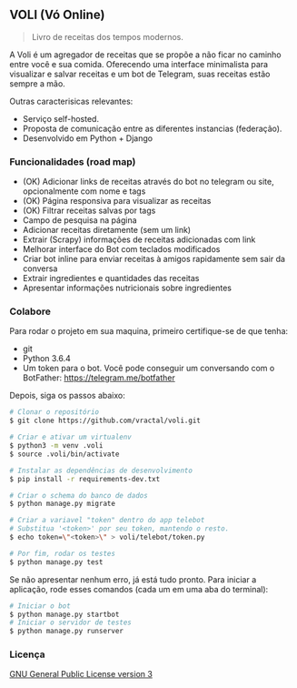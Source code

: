 ## VOLI (Vó Online)

> Livro de receitas dos tempos modernos.

A Voli é um agregador de receitas que se propõe a não ficar no caminho entre você e sua comida. Oferecendo uma interface minimalista para visualizar e salvar receitas e  um bot de Telegram, suas receitas estão sempre a mão.

Outras caracterisicas relevantes:

- Serviço self-hosted.
- Proposta de comunicação entre as diferentes instancias (federação).
- Desenvolvido em Python + Django

### Funcionalidades (road map)

- (OK) Adicionar links de receitas através do bot no telegram ou site, opcionalmente com nome e tags
- (OK) Página responsiva para visualizar as receitas
- (OK) Filtrar receitas salvas por tags
- Campo de pesquisa na página
- Adicionar receitas diretamente (sem um link)
- Extrair (Scrapy) informações de receitas adicionadas com link
- Melhorar interface do Bot com teclados modificados
- Criar bot inline para enviar receitas à amigos rapidamente sem sair da conversa
- Extrair ingredientes e quantidades das receitas
- Apresentar informações nutricionais sobre ingredientes

### Colabore

Para rodar o projeto em sua maquina, primeiro certifique-se de que tenha:

- git
- Python 3.6.4
- Um token para o bot. Você pode conseguir um conversando com o BotFather: https://telegram.me/botfather

Depois, siga os passos abaixo:

```bash
# Clonar o repositório
$ git clone https://github.com/vractal/voli.git

# Criar e ativar um virtualenv
$ python3 -m venv .voli
$ source .voli/bin/activate

# Instalar as dependências de desenvolvimento
$ pip install -r requirements-dev.txt

# Criar o schema do banco de dados
$ python manage.py migrate

# Criar a variavel "token" dentro do app telebot
# Substitua '<token>' por seu token, mantendo o resto.
$ echo token=\"<token>\" > voli/telebot/token.py

# Por fim, rodar os testes
$ python manage.py test
```

Se não apresentar nenhum erro, já está tudo pronto. Para iniciar a aplicação, rode esses comandos (cada um em uma aba do terminal):

```bash
# Iniciar o bot
$ python manage.py startbot
# Iniciar o servidor de testes
$ python manage.py runserver
```

### Licença

[GNU General Public License version 3](https://www.gnu.org/licenses/gpl.html)
